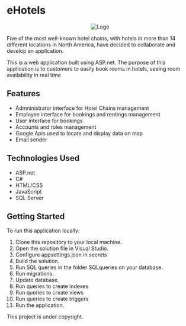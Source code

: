 <!DOCTYPE html>
<html>
<head>
  <meta charset="UTF-8">
</head>
<body>
  <h1>eHotels</h1>
  
  <p align="center">
  <img src="https://user-images.githubusercontent.com/96390957/223788947-801f2c13-d86d-4009-b1b5-0defa436147b.png?raw=true" alt="Logo"/>
</p>

  <p>Five of the most well-known hotel chains, with hotels in more than 14 different locations in North America, have decided to collaborate and develop an application.</p>
  <p>This is a web application built using ASP.net. The purpose of this application is to customers to easily book rooms in hotels, seeing room availability in real time</p>

  <h2>Features</h2>
  
  <ul>
    <li>Admninistrator interface for Hotel Chains management</li>
    <li>Employee interface for bookings and rentings management</li>
    <li>User interface for bookings</li>
    <li>Accounts and roles management</li>
    <li>Google Apis used to locate and display data on map</li>
    <li>Email sender</li> 
  </ul>

  <h2>Technologies Used</h2>
  <ul>
    <li>ASP.net</li>
    <li>C#</li>
    <li>HTML/CSS</li>
    <li>JavaScript</li>
    <li>SQL Server</li>
  </ul>

  <h2>Getting Started</h2>
  <p>To run this application locally:</p>
  <ol>
    <li>Clone this repository to your local machine.</li>
    <li>Open the solution file in Visual Studio.</li>
    <li>Configure appsettings.json in secrets</li>
    <li>Build the solution.</li>
    <li>Run SQL queries in the folder SQLqueries on your database.</li>
    <li>Run migrations.</li>
    <li>Update database.</li>
    <li>Run queries to create indexes</li>
    <li>Run queries to create views</li>
    <li>Run queries to create triggers</li>
    <li>Run the application.</li>
  </ol>
  

  <p>This project is under copyright.</p>
</body>
</html>


